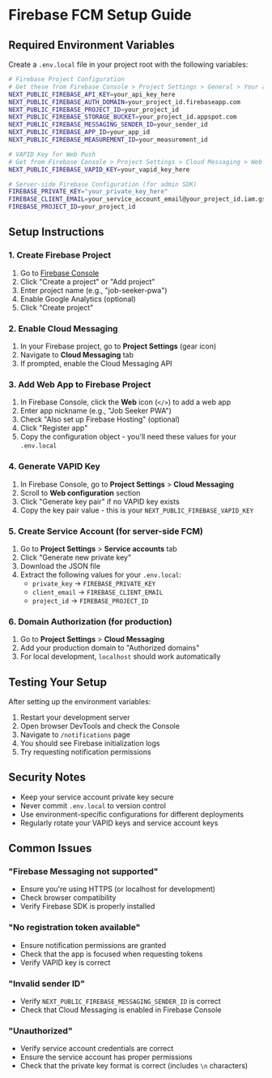 # Firebase FCM Setup Guide

## Required Environment Variables

Create a `.env.local` file in your project root with the following variables:

```bash
# Firebase Project Configuration
# Get these from Firebase Console > Project Settings > General > Your apps > SDK setup and configuration
NEXT_PUBLIC_FIREBASE_API_KEY=your_api_key_here
NEXT_PUBLIC_FIREBASE_AUTH_DOMAIN=your_project_id.firebaseapp.com
NEXT_PUBLIC_FIREBASE_PROJECT_ID=your_project_id
NEXT_PUBLIC_FIREBASE_STORAGE_BUCKET=your_project_id.appspot.com
NEXT_PUBLIC_FIREBASE_MESSAGING_SENDER_ID=your_sender_id
NEXT_PUBLIC_FIREBASE_APP_ID=your_app_id
NEXT_PUBLIC_FIREBASE_MEASUREMENT_ID=your_measurement_id

# VAPID Key for Web Push
# Get from Firebase Console > Project Settings > Cloud Messaging > Web configuration
NEXT_PUBLIC_FIREBASE_VAPID_KEY=your_vapid_key_here

# Server-side Firebase Configuration (for admin SDK)
FIREBASE_PRIVATE_KEY="your_private_key_here"
FIREBASE_CLIENT_EMAIL=your_service_account_email@your_project_id.iam.gserviceaccount.com
FIREBASE_PROJECT_ID=your_project_id
```

## Setup Instructions

### 1. Create Firebase Project
1. Go to [Firebase Console](https://console.firebase.google.com/)
2. Click "Create a project" or "Add project"
3. Enter project name (e.g., "job-seeker-pwa")
4. Enable Google Analytics (optional)
5. Click "Create project"

### 2. Enable Cloud Messaging
1. In your Firebase project, go to **Project Settings** (gear icon)
2. Navigate to **Cloud Messaging** tab
3. If prompted, enable the Cloud Messaging API

### 3. Add Web App to Firebase Project
1. In Firebase Console, click the **Web** icon (`</>`) to add a web app
2. Enter app nickname (e.g., "Job Seeker PWA")
3. Check "Also set up Firebase Hosting" (optional)
4. Click "Register app"
5. Copy the configuration object - you'll need these values for your `.env.local`

### 4. Generate VAPID Key
1. In Firebase Console, go to **Project Settings** > **Cloud Messaging**
2. Scroll to **Web configuration** section
3. Click "Generate key pair" if no VAPID key exists
4. Copy the key pair value - this is your `NEXT_PUBLIC_FIREBASE_VAPID_KEY`

### 5. Create Service Account (for server-side FCM)
1. Go to **Project Settings** > **Service accounts** tab
2. Click "Generate new private key"
3. Download the JSON file
4. Extract the following values for your `.env.local`:
   - `private_key` → `FIREBASE_PRIVATE_KEY`
   - `client_email` → `FIREBASE_CLIENT_EMAIL`
   - `project_id` → `FIREBASE_PROJECT_ID`

### 6. Domain Authorization (for production)
1. Go to **Project Settings** > **Cloud Messaging**
2. Add your production domain to "Authorized domains"
3. For local development, `localhost` should work automatically

## Testing Your Setup

After setting up the environment variables:

1. Restart your development server
2. Open browser DevTools and check the Console
3. Navigate to `/notifications` page
4. You should see Firebase initialization logs
5. Try requesting notification permissions

## Security Notes

- Keep your service account private key secure
- Never commit `.env.local` to version control
- Use environment-specific configurations for different deployments
- Regularly rotate your VAPID keys and service account keys

## Common Issues

### "Firebase Messaging not supported"
- Ensure you're using HTTPS (or localhost for development)
- Check browser compatibility
- Verify Firebase SDK is properly installed

### "No registration token available"
- Ensure notification permissions are granted
- Check that the app is focused when requesting tokens
- Verify VAPID key is correct

### "Invalid sender ID"
- Verify `NEXT_PUBLIC_FIREBASE_MESSAGING_SENDER_ID` is correct
- Check that Cloud Messaging is enabled in Firebase Console

### "Unauthorized"
- Verify service account credentials are correct
- Ensure the service account has proper permissions
- Check that the private key format is correct (includes `\n` characters)